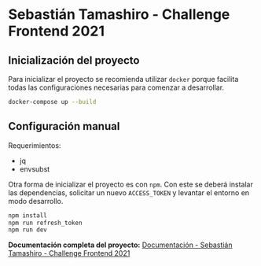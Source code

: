 # Sebastián Tamashiro - Challenge Frontend 2021

## Inicialización del proyecto

Para inicializar el proyecto se recomienda utilizar `docker` porque facilita todas las configuraciones necesarias para comenzar a desarrollar.

```bash
docker-compose up --build
```

## Configuración manual

Requerimientos:

- jq
- envsubst

Otra forma de inicializar el proyecto es con `npm`. Con este se deberá instalar las dependencias, solicitar un nuevo `ACCESS_TOKEN` y levantar el entorno en modo desarrollo.

```bash
npm install
npm run refresh_token
npm run dev
```

**Documentación completa del proyecto:** [Documentación - Sebastián Tamashiro - Challenge Frontend 2021](https://alotama.github.io/fantastic-garbanzo/#/)